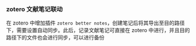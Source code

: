 
### zotero 文献笔记联动

在 zotero 中增加插件 `zotero better notes`，创建笔记后将其导出至目的路径下，需要设置自动同步。此后，记录文献笔记可直接在 zotero 中进行，并且目的路径下的文件也会进行同步，可以进行备份